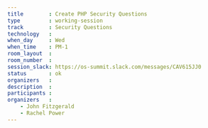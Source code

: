```yaml
---
title        : Create PHP Security Questions
type         : working-session
track        : Security Questions
technology   :
when_day     : Wed
when_time    : PM-1
room_layout  :
room_number  :
session_slack: https://os-summit.slack.com/messages/CAV615JJ0
status       : ok
organizers   :
description  :
participants :
organizers   :
    - John Fitzgerald
    - Rachel Power
---
```

